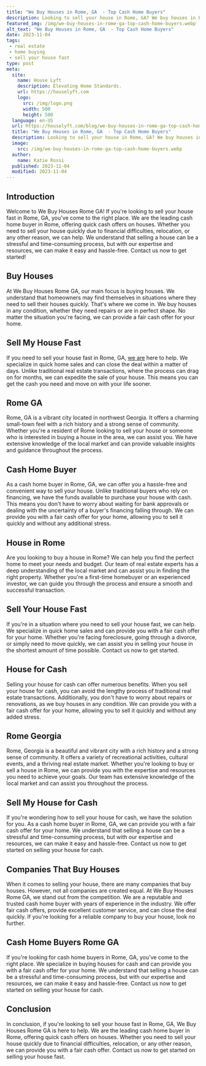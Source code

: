 ```yaml
---
title: "We Buy Houses in Rome, GA  - Top Cash Home Buyers"
description: Looking to sell your house in Rome, GA? We buy houses in Rome and offer a hassle-free experience. Get a fair cash offer now!
featured_img: /img/we-buy-houses-in-rome-ga-top-cash-home-buyers.webp
alt_text: "We Buy Houses in Rome, GA  - Top Cash Home Buyers"
date: 2023-11-04
tags:
 - real estate
 - home buying
 - sell your house fast
type: post
meta:
  site:
    name: House Lyft
    description: Elevating Home Standards.
    url: https://houselyft.com
    logo:
      src: /img/logo.png
      width: 500
      height: 500
  language: en-US
  url: https://houselyft.com/blog/we-buy-houses-in-rome-ga-top-cash-home-buyers
  title: "We Buy Houses in Rome, GA  - Top Cash Home Buyers"
  description: Looking to sell your house in Rome, GA? We buy houses in Rome and offer a hassle-free experience. Get a fair cash offer now!
  image:
    src: /img/we-buy-houses-in-rome-ga-top-cash-home-buyers.webp
  author:
    name: Katie Rossi
  published: 2023-11-04
  modified: 2023-11-04
---
```


## Introduction

Welcome to We Buy Houses Rome GA! If you're looking to sell your house fast in Rome, GA, you've come to the right place. We are the leading cash home buyer in Rome, offering quick cash offers on houses. Whether you need to sell your house quickly due to financial difficulties, relocation, or any other reason, we can help. We understand that selling a house can be a stressful and time-consuming process, but with our expertise and resources, we can make it easy and hassle-free. Contact us now to get started!

## Buy Houses

At We Buy Houses Rome GA, our main focus is buying houses. We understand that homeowners may find themselves in situations where they need to sell their houses quickly. That's where we come in. We buy houses in any condition, whether they need repairs or are in perfect shape. No matter the situation you're facing, we can provide a fair cash offer for your home.

## Sell My House Fast

If you need to sell your house fast in Rome, GA, [we are](https://swifthomeshifts.com/blog/quick-cash-offer-sell-your-rome-ga-house-fast) here to help. We specialize in quick home sales and can close the deal within a matter of days. Unlike traditional real estate transactions, where the process can drag on for months, we can expedite the sale of your house. This means you can get the cash you need and move on with your life sooner.

## Rome GA

Rome, GA is a vibrant city located in northwest Georgia. It offers a charming small-town feel with a rich history and a strong sense of community. Whether you're a resident of Rome looking to sell your house or someone who is interested in buying a house in the area, we can assist you. We have extensive knowledge of the local market and can provide valuable insights and guidance throughout the process.

## Cash Home Buyer

As a cash home buyer in Rome, GA, we can offer you a hassle-free and convenient way to sell your house. Unlike traditional buyers who rely on financing, we have the funds available to purchase your house with cash. This means you don't have to worry about waiting for bank approvals or dealing with the uncertainty of a buyer's financing falling through. We can provide you with a fair cash offer for your home, allowing you to sell it quickly and without any additional stress.

## House in Rome

Are you looking to buy a house in Rome? We can help you find the perfect home to meet your needs and budget. Our team of real estate experts has a deep understanding of the local market and can assist you in finding the right property. Whether you're a first-time homebuyer or an experienced investor, we can guide you through the process and ensure a smooth and successful transaction.

## Sell Your House Fast

If you're in a situation where you need to sell your house fast, we can help. We specialize in quick home sales and can provide you with a fair cash offer for your home. Whether you're facing foreclosure, going through a divorce, or simply need to move quickly, we can assist you in selling your house in the shortest amount of time possible. Contact us now to get started.

## House for Cash

Selling your house for cash can offer numerous benefits. When you sell your house for cash, you can avoid the lengthy process of traditional real estate transactions. Additionally, you don't have to worry about repairs or renovations, as we buy houses in any condition. We can provide you with a fair cash offer for your home, allowing you to sell it quickly and without any added stress.

## Rome Georgia

Rome, Georgia is a beautiful and vibrant city with a rich history and a strong sense of community. It offers a variety of recreational activities, cultural events, and a thriving real estate market. Whether you're looking to buy or sell a house in Rome, we can provide you with the expertise and resources you need to achieve your goals. Our team has extensive knowledge of the local market and can assist you throughout the process.

## Sell My House for Cash

If you're wondering how to sell your house for cash, we have the solution for you. As a cash home buyer in Rome, GA, we can provide you with a fair cash offer for your home. We understand that selling a house can be a stressful and time-consuming process, but with our expertise and resources, we can make it easy and hassle-free. Contact us now to get started on selling your house for cash.

## Companies That Buy Houses

When it comes to selling your house, there are many companies that buy houses. However, not all companies are created equal. At We Buy Houses Rome GA, we stand out from the competition. We are a reputable and trusted cash home buyer with years of experience in the industry. We offer fair cash offers, provide excellent customer service, and can close the deal quickly. If you're looking for a reliable company to buy your house, look no further.

## Cash Home Buyers Rome GA

If you're looking for cash home buyers in Rome, GA, you've come to the right place. We specialize in buying houses for cash and can provide you with a fair cash offer for your home. We understand that selling a house can be a stressful and time-consuming process, but with our expertise and resources, we can make it easy and hassle-free. Contact us now to get started on selling your house for cash.

## Conclusion

In conclusion, if you're looking to sell your house fast in Rome, GA, We Buy Houses Rome GA is here to help. We are the leading cash home buyer in Rome, offering quick cash offers on houses. Whether you need to sell your house quickly due to financial difficulties, relocation, or any other reason, we can provide you with a fair cash offer. Contact us now to get started on selling your house fast.